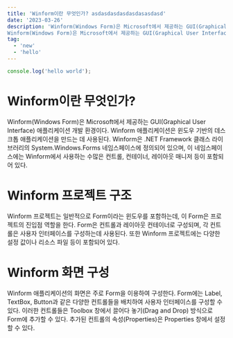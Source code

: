 ```yaml
---
title: 'Winform이란 무엇인가? asdasdasdasdasdasasdasd'
date: '2023-03-26'
description: 'Winform(Windows Form)은 Microsoft에서 제공하는 GUI(Graphical User Interface) 애플리케이션 개발 환경이다. Winform 애플리케이션은 윈도우 기반의 데스크톱 애플리케이션을 만드는 데 사용된다. Winform은 .NET Framework 클래스 라이브러리의 System.Windows.Forms 네임스페이스에 정의되어 있으며, 이 네임스페이스에는 Winform에서 사용하는 수많은 컨트롤, 컨테이너, 레이아웃 매니저 등이 포함되어 있다.
Winform(Windows Form)은 Microsoft에서 제공하는 GUI(Graphical User Interface) 애플리케이션 개발 환경이다. Winform 애플리케이션은 윈도우 기반의 데스크톱 애플리케이션을 만드는 데 사용된다. Winform은 .NET Framework 클래스 라이브러리의 System.Windows.Forms 네임스페이스에 정의되어 있으며, 이 네임스페이스에는 Winform에서 사용하는 수많은 컨트롤, 컨테이너, 레이아웃 매니저 등이 포함되어 있다.'
tag:
  - 'new'
  - 'hello'
---
```


```js
console.log('hello world');
```

# Winform이란 무엇인가?

Winform(Windows Form)은 Microsoft에서 제공하는 GUI(Graphical User Interface) 애플리케이션 개발 환경이다. Winform 애플리케이션은 윈도우 기반의 데스크톱 애플리케이션을 만드는 데 사용된다. Winform은 .NET Framework 클래스 라이브러리의 System.Windows.Forms 네임스페이스에 정의되어 있으며, 이 네임스페이스에는 Winform에서 사용하는 수많은 컨트롤, 컨테이너, 레이아웃 매니저 등이 포함되어 있다.

# Winform 프로젝트 구조

Winform 프로젝트는 일반적으로 Form이라는 윈도우를 포함하는데, 이 Form은 프로젝트의 진입점 역할을 한다. Form은 컨트롤과 레이아웃 컨테이너로 구성되며, 각 컨트롤은 사용자 인터페이스를 구성하는데 사용된다. 또한 Winform 프로젝트에는 다양한 설정 값이나 리소스 파일 등이 포함되어 있다.

# Winform 화면 구성

Winform 애플리케이션의 화면은 주로 Form을 이용하여 구성한다. Form에는 Label, TextBox, Button과 같은 다양한 컨트롤들을 배치하여 사용자 인터페이스를 구성할 수 있다. 이러한 컨트롤들은 Toolbox 창에서 끌어다 놓기(Drag and Drop) 방식으로 Form에 추가할 수 있다. 추가된 컨트롤의 속성(Properties)은 Properties 창에서 설정할 수 있다.
